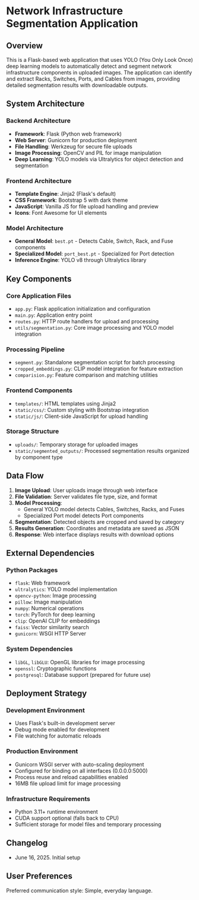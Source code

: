 # Network Infrastructure Segmentation Application

## Overview

This is a Flask-based web application that uses YOLO (You Only Look Once) deep learning models to automatically detect and segment network infrastructure components in uploaded images. The application can identify and extract Racks, Switches, Ports, and Cables from images, providing detailed segmentation results with downloadable outputs.

## System Architecture

### Backend Architecture
- **Framework**: Flask (Python web framework)
- **Web Server**: Gunicorn for production deployment
- **File Handling**: Werkzeug for secure file uploads
- **Image Processing**: OpenCV and PIL for image manipulation
- **Deep Learning**: YOLO models via Ultralytics for object detection and segmentation

### Frontend Architecture
- **Template Engine**: Jinja2 (Flask's default)
- **CSS Framework**: Bootstrap 5 with dark theme
- **JavaScript**: Vanilla JS for file upload handling and preview
- **Icons**: Font Awesome for UI elements

### Model Architecture
- **General Model**: `best.pt` - Detects Cable, Switch, Rack, and Fuse components
- **Specialized Model**: `port_best.pt` - Specialized for Port detection
- **Inference Engine**: YOLO v8 through Ultralytics library

## Key Components

### Core Application Files
- `app.py`: Flask application initialization and configuration
- `main.py`: Application entry point
- `routes.py`: HTTP route handlers for upload and processing
- `utils/segmentation.py`: Core image processing and YOLO model integration

### Processing Pipeline
- `segment.py`: Standalone segmentation script for batch processing
- `cropped_embeddings.py`: CLIP model integration for feature extraction
- `comparision.py`: Feature comparison and matching utilities

### Frontend Components
- `templates/`: HTML templates using Jinja2
- `static/css/`: Custom styling with Bootstrap integration
- `static/js/`: Client-side JavaScript for upload handling

### Storage Structure
- `uploads/`: Temporary storage for uploaded images
- `static/segmented_outputs/`: Processed segmentation results organized by component type

## Data Flow

1. **Image Upload**: User uploads image through web interface
2. **File Validation**: Server validates file type, size, and format
3. **Model Processing**: 
   - General YOLO model detects Cables, Switches, Racks, and Fuses
   - Specialized Port model detects Port components
4. **Segmentation**: Detected objects are cropped and saved by category
5. **Results Generation**: Coordinates and metadata are saved as JSON
6. **Response**: Web interface displays results with download options

## External Dependencies

### Python Packages
- `flask`: Web framework
- `ultralytics`: YOLO model implementation
- `opencv-python`: Image processing
- `pillow`: Image manipulation
- `numpy`: Numerical operations
- `torch`: PyTorch for deep learning
- `clip`: OpenAI CLIP for embeddings
- `faiss`: Vector similarity search
- `gunicorn`: WSGI HTTP Server

### System Dependencies
- `libGL`, `libGLU`: OpenGL libraries for image processing
- `openssl`: Cryptographic functions
- `postgresql`: Database support (prepared for future use)

## Deployment Strategy

### Development Environment
- Uses Flask's built-in development server
- Debug mode enabled for development
- File watching for automatic reloads

### Production Environment
- Gunicorn WSGI server with auto-scaling deployment
- Configured for binding on all interfaces (0.0.0.0:5000)
- Process reuse and reload capabilities enabled
- 16MB file upload limit for image processing

### Infrastructure Requirements
- Python 3.11+ runtime environment
- CUDA support optional (falls back to CPU)
- Sufficient storage for model files and temporary processing

## Changelog
- June 16, 2025. Initial setup

## User Preferences

Preferred communication style: Simple, everyday language.